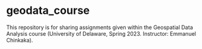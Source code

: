# geodata_course
This repository is for sharing assignments given within the Geospatial Data Analysis course (University of Delaware, Spring 2023. Instructor: Emmanuel Chinkaka).
